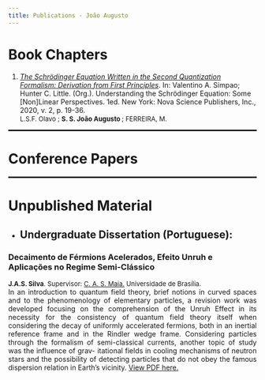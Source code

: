 ```yaml
---
title: Publications - João Augusto
---
```


<!-- <link rel="stylesheet" href="style.scss"> -->

<!-- (setq markdown-css-paths '("../style.scss")) -->


<h1>Book Chapters</h1>

<!-- <hr  noshade> -->

<ol>
<li><a target="_blank" href="https://www.researchgate.net/publication/339663922_UNDERSTANDING_THE_SCHRODINGER_EQUATION_SOME_NONLINEAR_PERSPECTIVES"><i>The Schrödinger Equation Written in the Second Quantization Formalism: Derivation from First Principles</i></a>. In: Valentino A. Simpao; Hunter C. Little. (Org.). Understanding the Schrödinger Equation: Some [Non]Linear Perspectives. 1ed. New York: Nova Science Publishers, Inc., 2020, v. 2, p. 19-36. <br>
<font size=2>L.S.F. Olavo ; <b>S. S. João Augusto </b>; FERREIRA, M. <!--(<a target="_blank" href="https://www.researchgate.net/publication/339640689_Non-monotonous_behavior_of_the_number_variance_Mandel_factor_invariant_uncertainty_product_and_purity_for_the_quantum_damped_harmonic_oscillator">Full text here</a>)--></font></li>
</ol>

<!-- <ol>
<li><a target="_blank" href="https://www.sciencedirect.com/science/article/abs/pii/S0375960120301894"><i>Non-monotonous behavior of the number variance, Mandel factor, invariant uncertainty product and purity for the quantum damped harmonic oscillator</i></a>. Physics Letters A.  Volume 384, Issue 17, 15 June 2020, 126370. <br>
<font size=2><b>J.P. Valeriano</b>, V.V. Dodonov. (<a target="_blank" href="https://www.researchgate.net/publication/339640689_Non-monotonous_behavior_of_the_number_variance_Mandel_factor_invariant_uncertainty_product_and_purity_for_the_quantum_damped_harmonic_oscillator">Full text here</a>)</font></li>
</ol> -->

<hr style="border: 1px solid" noshade>

<h1>Conference Papers</h1>

<!-- <hr  noshade> -->

<!-- <ol><li><a target="_blank" href="https://www.researchgate.net/publication/349899431_Analysis_of_informative_priors'_effects_on_epidemic_curve_fitting"><i>Analysis of informative priors' effects on epidemic curve fitting</i></a>. Encontro Acadêmico de Modelagem Computacional. National Laboratory for Scientific Computing, Petrópolis, RJ, Brazil.
<br>
<font size=2>F.F. Nunes, <b>J.P. Valeriano</b>, <a target="_blank" href="https://sites.google.com/view/pedrocintra/">P.H.P. Cintra</a>, I. Reis, L. Lima, T.L.S. Alves.</font></li>
</ol> -->

<hr style="border: 1px solid" noshade>

<h1>Unpublished Material</h1>

<!-- <hr noshade> -->

* <h2 id="tcc">Undergraduate Dissertation (Portuguese):</h2>
<h3>Decaimento de Férmions Acelerados, Efeito Unruh e
Aplicações no Regime Semi-Clássico</h3>
<font size=2><b>J.A.S. Silva</b>. Supervisor: <a targe="_blank" href="https://www.fis.unb.br/index.php?option=com_myjspace&view=see&pagename=clovis">C. A. S. Maia.</a> Universidade de Brasília.</font>
<div style="text-align: justify">In an introduction to quantum field theory, brief notions in curved spaces and to the
phenomenology of elementary particles, a revision work was developed focusing on the
comprehension of the Unruh Effect in its necessity for the consistency of quantum field
theory itself when considering the decay of uniformly accelerated fermions, both in an
inertial reference frame and in the Rindler wedge frame. Considering particles through
the formalism of semi-classical currents, another topic of study was the influence of grav-
itational fields in cooling mechanisms of neutron stars and the possibility of detecting
particles that do not obey the famous dispersion relation in Earth’s vicinity. <a target="_blank" href="../files/undergrad-thesis-joao.pdf">View PDF here.</a></div>


<!--
<hr noshade>

* <h2 id="cnpem">Scientific Reports for Internships at Brazilian Synchrotron Light Lab (LNLS) (Portuguese):</h2>
<h3>Instrumentation for the Study of the Electrocaloric and the Electrostrictive Effcts</h3>
<font size=2><b>J.P. Valeriano</b>. Supervisor: A.M.G. Carvalho, Co-supervisor: L.S.O. Paixão, LNLS/CPNEM.</font>
<div size=2 style="text-align: justify">Project developed during 2018 <a target="_blank" href="https://pages.cnpem.br/bolsasdeverao/">CNPEM Summer Scholarships Program</a>.</div> 
<div style="text-align: justify">This report presents the beginning of instrumentation development
for the study the electrocaloric effect and the electrostriction of samples of PVDF and PMN–10PT, by the research groups of the XRD1 beamline and the i-Caloric Materials Lab (LMiC), at LNLS, at CNPEM. Attempts were made to measure electrocalori effect directly, with a thermocouple directly attached to the samples, but no temperature variation was observed with the electric fields application. The prototype of a modified Sawyer–Tower circuit was developed to measure electric polarization, that still needs improvements to operate with the low capacitance samples, and will allow indirect measurements of temperature and entropy variations related to the electrocaloric effect. Electrostriction measurements were made through X ray diffraction with changing electric fields, and small strain results were obtained for the PVDF. <a target="_blank" href="../files/Relatorio_28o_PBV-joao_valeriano.pdf">View PDF here.</a></div>

<hr style="border: 1px solid" noshade>
-->
